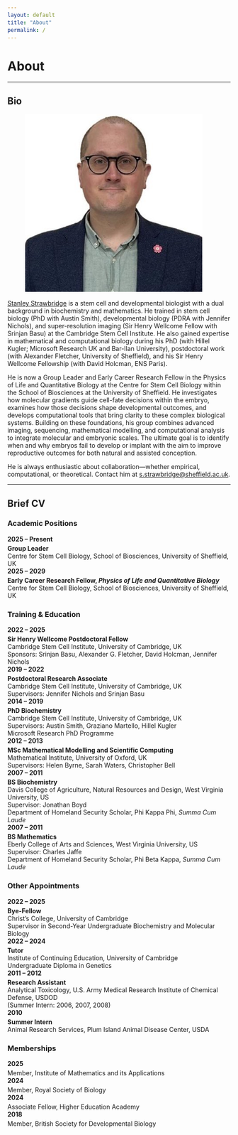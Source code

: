 ```yaml
---
layout: default
title: "About"
permalink: /
---
```


<style>
/* Two-column CV layout */
.cv-section{display:flex;flex-direction:column;gap:0;margin:0.5rem 0 1.5rem}
.cv-row{display:flex;flex-wrap:wrap;column-gap:1rem;row-gap:0.25rem}
.cv-year{flex:0 0 140px;font-weight:700;white-space:nowrap}
.cv-details{flex:1 1 420px}
.cv-section h3{margin-top:1.5rem}

/* Optional: tighten spacing inside details */
.cv-details p{margin:0.2rem 0}

/* Mobile: stack nicely when space is tight */
@media (max-width: 560px){
  .cv-year{flex:0 0 110px}
}
</style>

# **About**
---

## Bio
<figure class="home-figure">
  <img src="/assets/images/people/stanley_strawbridge.jpg" class="home-photo">
</figure>

[Stanley Strawbridge](https://journals.biologists.com/dev/article/152/12/dev205019/368376/The-people-behind-the-papers-Stanley-Strawbridge) is a stem cell and developmental biologist with a dual background in biochemistry and mathematics.
He trained in stem cell biology (PhD with Austin Smith), developmental biology (PDRA with Jennifer Nichols), and super-resolution imaging (Sir Henry Wellcome Fellow with Srinjan Basu) at the Cambridge Stem Cell Institute.
He also gained expertise in mathematical and computational biology during his PhD (with Hillel Kugler; Microsoft Research UK and Bar-Ilan University), postdoctoral work (with Alexander Fletcher, University of Sheffield), and his Sir Henry Wellcome Fellowship (with David Holcman, ENS Paris).  

He is now a Group Leader and Early Career Research Fellow in the Physics of Life and Quantitative Biology at the Centre for Stem Cell Biology within the School of Biosciences at the University of Sheffield.
He investigates how molecular gradients guide cell-fate decisions within the embryo, examines how those decisions shape developmental outcomes, and develops computational tools that bring clarity to these complex biological systems.
Building on these foundations, his group combines advanced imaging, sequencing, mathematical modelling, and computational analysis to integrate molecular and embryonic scales.
The ultimate goal is to identify when and why embryos fail to develop or implant with the aim to improve reproductive outcomes for both natural and assisted conception.  

He is always enthusiastic about collaboration—whether empirical, computational, or theoretical.
Contact him at s.strawbridge@sheffield.ac.uk.  

---

## Brief CV

### **Academic Positions**
<div class="cv-section">
  <div class="cv-row">
    <div class="cv-year">2025 – Present</div>
    <div class="cv-details"><strong>Group Leader</strong><br>Centre for Stem Cell Biology, School of Biosciences, University of Sheffield, UK</div>
  </div>
  <div class="cv-row">
    <div class="cv-year">2025 – 2029</div>
    <div class="cv-details"><strong>Early Career Research Fellow, <em>Physics of Life and Quantitative Biology</em></strong><br>Centre for Stem Cell Biology, School of Biosciences, University of Sheffield, UK</div>
  </div>
</div>

### **Training & Education**
<div class="cv-section">
  <div class="cv-row">
    <div class="cv-year">2022 – 2025</div>
    <div class="cv-details"><strong>Sir Henry Wellcome Postdoctoral Fellow</strong><br>Cambridge Stem Cell Institute, University of Cambridge, UK<br>Sponsors: Srinjan Basu, Alexander G. Fletcher, David Holcman, Jennifer Nichols</div>
  </div>
  <div class="cv-row">
    <div class="cv-year">2019 – 2022</div>
    <div class="cv-details"><strong>Postdoctoral Research Associate</strong><br>Cambridge Stem Cell Institute, University of Cambridge, UK<br>Supervisors: Jennifer Nichols and Srinjan Basu</div>
  </div>
  <div class="cv-row">
    <div class="cv-year">2014 – 2019</div>
    <div class="cv-details"><strong>PhD Biochemistry</strong><br>Cambridge Stem Cell Institute, University of Cambridge, UK<br>Supervisors: Austin Smith, Graziano Martello, Hillel Kugler<br>Microsoft Research PhD Programme</div>
  </div>
  <div class="cv-row">
    <div class="cv-year">2012 – 2013</div>
    <div class="cv-details"><strong>MSc Mathematical Modelling and Scientific Computing</strong><br>Mathematical Institute, University of Oxford, UK<br>Supervisors: Helen Byrne, Sarah Waters, Christopher Bell</div>
  </div>
  <div class="cv-row">
    <div class="cv-year">2007 – 2011</div>
    <div class="cv-details"><strong>BS Biochemistry</strong><br>Davis College of Agriculture, Natural Resources and Design, West Virginia University, US<br>Supervisor: Jonathan Boyd<br>Department of Homeland Security Scholar, Phi Kappa Phi, <em>Summa Cum Laude</em></div>
  </div>
  <div class="cv-row">
    <div class="cv-year">2007 – 2011</div>
    <div class="cv-details"><strong>BS Mathematics</strong><br>Eberly College of Arts and Sciences, West Virginia University, US<br>Supervisor: Charles Jaffe<br>Department of Homeland Security Scholar, Phi Beta Kappa, <em>Summa Cum Laude</em></div>
  </div>
</div>

### **Other Appointments**
<div class="cv-section">
  <div class="cv-row">
    <div class="cv-year">2022 – 2025</div>
    <div class="cv-details"><strong>Bye-Fellow</strong><br>Christ’s College, University of Cambridge<br>Supervisor in Second-Year Undergraduate Biochemistry and Molecular Biology</div>
  </div>
  <div class="cv-row">
    <div class="cv-year">2022 – 2024</div>
    <div class="cv-details"><strong>Tutor</strong><br>Institute of Continuing Education, University of Cambridge<br>Undergraduate Diploma in Genetics</div>
  </div>
  <div class="cv-row">
    <div class="cv-year">2011 – 2012</div>
    <div class="cv-details"><strong>Research Assistant</strong><br>Analytical Toxicology, U.S. Army Medical Research Institute of Chemical Defense, USDOD<br>(Summer Intern: 2006, 2007, 2008)</div>
  </div>
  <div class="cv-row">
    <div class="cv-year">2010</div>
    <div class="cv-details"><strong>Summer Intern</strong><br>Animal Research Services, Plum Island Animal Disease Center, USDA</div>
  </div>
</div>

### **Memberships**
<div class="cv-section">
  <div class="cv-row">
    <div class="cv-year">2025</div>
    <div class="cv-details">Member, Institute of Mathematics and its Applications</div>
  </div>
  <div class="cv-row">
    <div class="cv-year">2024</div>
    <div class="cv-details">Member, Royal Society of Biology</div>
  </div>
  <div class="cv-row">
    <div class="cv-year">2024</div>
    <div class="cv-details">Associate Fellow, Higher Education Academy</div>
  </div>
  <div class="cv-row">
    <div class="cv-year">2018</div>
    <div class="cv-details">Member, British Society for Developmental Biology</div>
  </div>
</div>